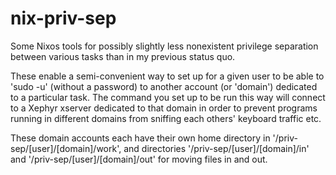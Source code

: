 # nix-priv-sep
Some Nixos tools for possibly slightly less nonexistent privilege separation 
between various tasks than in my previous status quo.

These enable a semi-convenient way to set up for a given user to be able to 
'sudo -u' (without a password) to another account (or 'domain') dedicated to 
a particular task. The command you set up to be run this way will connect to a 
Xephyr xserver dedicated to that domain in order to prevent programs running 
in different domains from sniffing each others' keyboard traffic etc.

These domain accounts each have their own home directory in 
'/priv-sep/[user]/[domain]/work', and directories 
'/priv-sep/[user]/[domain]/in' and '/priv-sep/[user]/[domain]/out' for moving 
files in and out.
